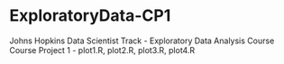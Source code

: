 # ExploratoryData-CP1
Johns Hopkins Data Scientist Track - Exploratory Data Analysis Course
Course Project 1 - plot1.R, plot2.R, plot3.R, plot4.R
